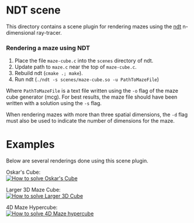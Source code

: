 # NDT scene

This directory contains a scene plugin for rendering mazes using the
[ndt](https://github.com/doing-science-to-stuff/ndt) n-dimensional ray-tracer.

### Rendering a maze using NDT
 1. Place the file `maze-cube.c` into the `scenes` directory of ndt.
 2. Update path to `maze.c` near the top of `maze-cube.c`.
 3. Rebuild ndt (`cmake .; make`).
 4. Run ndt (`./ndt -s scenes/maze-cube.so -u PathToMazeFile`)

Where `PathToMazeFile` is a text file written using the `-o` flag of the maze
cube generator (mcg).  For best results, the maze file should have been
written with a solution using the `-s` flag.

When rendering mazes with more than three spatial dimensions, the `-d` flag
must also be used to indicate the number of dimensions for the maze.

# Examples

Below are several renderings done using this scene plugin.

Oskar's Cube:<br/>
[![How to solve Oskar's Cube](https://img.youtube.com/vi/gjdJImQ5XTg/0.jpg)](https://youtu.be/gjdJImQ5XTg)

Larger 3D Maze Cube:<br/>
[![How to solve Larger 3D Cube](https://img.youtube.com/vi/ZAMD7rTCrj0/0.jpg)](https://youtu.be/ZAMD7rTCrj0)

4D Maze Hypercube:<br/>
[![How to solve 4D Maze hypercube](https://img.youtube.com/vi/8f80fnufwG0/0.jpg)](https://youtu.be/8f80fnufwG0)

